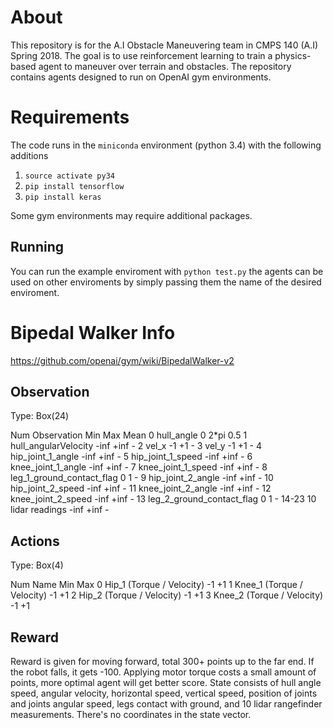 # About
This repository is for the A.I Obstacle Maneuvering team in CMPS 140 (A.I) Spring 2018.
The goal is to use reinforcement learning to train a physics-based agent to maneuver over terrain and obstacles.
The repository contains agents designed to run on OpenAI gym environments.

# Requirements
The code runs in the `miniconda` environment (python 3.4) with the following additions

1. `source activate py34`
2. `pip install tensorflow`
3. `pip install keras`

Some gym environments may require additional packages.

## Running
You can run the example enviroment with `python test.py` the agents can be used on other enviroments by simply passing them the name of the desired enviroment.

# Bipedal Walker Info

https://github.com/openai/gym/wiki/BipedalWalker-v2


## Observation
Type: Box(24)

Num	Observation	Min	Max	Mean
0	hull_angle	0	2*pi	0.5
1	hull_angularVelocity	-inf	+inf	-
2	vel_x	-1	+1	-
3	vel_y	-1	+1	-
4	hip_joint_1_angle	-inf	+inf	-
5	hip_joint_1_speed	-inf	+inf	-
6	knee_joint_1_angle	-inf	+inf	-
7	knee_joint_1_speed	-inf	+inf	-
8	leg_1_ground_contact_flag	0	1	-
9	hip_joint_2_angle	-inf	+inf	-
10	hip_joint_2_speed	-inf	+inf	-
11	knee_joint_2_angle	-inf	+inf	-
12	knee_joint_2_speed	-inf	+inf	-
13	leg_2_ground_contact_flag	0	1	-
14-23	10 lidar readings	-inf	+inf	-


## Actions
Type: Box(4)

Num	Name	Min	Max
0	Hip_1 (Torque / Velocity)	-1	+1
1	Knee_1 (Torque / Velocity)	-1	+1
2	Hip_2 (Torque / Velocity)	-1	+1
3	Knee_2 (Torque / Velocity)	-1	+1


## Reward
Reward is given for moving forward, total 300+ points up to the far end. If the robot falls, it gets -100. Applying motor torque costs a small amount of points, more optimal agent will get better score. State consists of hull angle speed, angular velocity, horizontal speed, vertical speed, position of joints and joints angular speed, legs contact with ground, and 10 lidar rangefinder measurements. There's no coordinates in the state vector.
